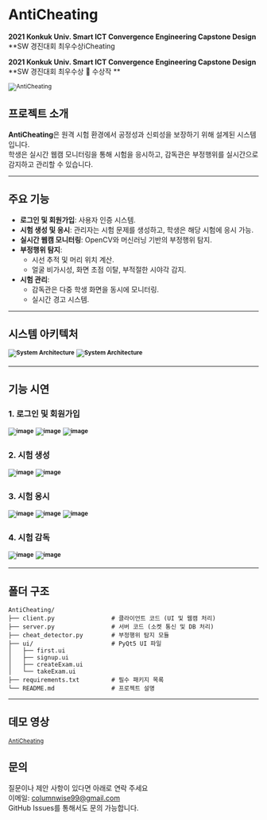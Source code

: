 # AntiCheating

**2021 Konkuk Univ. Smart ICT Convergence Engineering Capstone Design**  
**SW 경진대회 최우수상iCheating

**2021 Konkuk Univ. Smart ICT Convergence Engineering Capstone Design**  
**SW 경진대회 최우수상 🏅 수상작 **
  
<sup>![AntiCheating](https://github.com/user-attachments/assets/5a8aba48-12b1-45dc-b437-43a121b39ccb)</sup>

## **프로젝트 소개**

**AntiCheating**은 원격 시험 환경에서 공정성과 신뢰성을 보장하기 위해 설계된 시스템입니다.  
학생은 실시간 웹캠 모니터링을 통해 시험을 응시하고, 감독관은 부정행위를 실시간으로 감지하고 관리할 수 있습니다.

---

## **주요 기능**

- **로그인 및 회원가입**: 사용자 인증 시스템.
- **시험 생성 및 응시**: 관리자는 시험 문제를 생성하고, 학생은 해당 시험에 응시 가능.
- **실시간 웹캠 모니터링**: OpenCV와 머신러닝 기반의 부정행위 탐지.
- **부정행위 탐지**:
  - 시선 추적 및 머리 위치 계산.
  - 얼굴 비가시성, 화면 초점 이탈, 부적절한 시야각 감지.
- **시험 관리**:
  - 감독관은 다중 학생 화면을 동시에 모니터링.
  - 실시간 경고 시스템.

---

## **시스템 아키텍처**

<sup>**![System Architecture](https://github.com/user-attachments/assets/b1c341fa-9b8b-47c9-9f55-1bdfb4267f50)**</sup>
<sup>**![System Architecture](https://github.com/user-attachments/assets/d80a2da3-2dea-4793-9337-14f36db4cbff)**</sup>

---

## **기능 시연**

### 1. **로그인 및 회원가입**

<sup>**![image](https://github.com/user-attachments/assets/93f4fd7e-9c98-4fbd-a366-291715be06f8)**</sup>
<sup>**![image](https://github.com/user-attachments/assets/b6f94721-e933-4361-844e-36b20411fdaa)**</sup>
<sup>**![image](https://github.com/user-attachments/assets/430e5b50-9211-4256-b2ea-c71e8568fff9)**</sup>

### 2. **시험 생성**

<sup>**![image](https://github.com/user-attachments/assets/4ee03f61-1530-4d9f-81d2-073fa17b9c2b)**</sup>
<sup>**![image](https://github.com/user-attachments/assets/ea38624f-be30-49b7-bf8b-bdddc07768f3)**</sup>

### 3. **시험 응시**

<sup>**![image](https://github.com/user-attachments/assets/cc3121b2-d933-495d-b708-3e6730b76589)**</sup>
<sup>**![image](https://github.com/user-attachments/assets/617c34fb-3469-4aa1-af44-faf269fc8095)**</sup>
<sup>**![image](https://github.com/user-attachments/assets/5908f398-364e-43e8-b1f4-8608d5514682)**</sup>

### 4. **시험 감독**

<sup>**![image](https://github.com/user-attachments/assets/82ee8f9d-45a4-4280-b385-a32e0d7e582f)**</sup>
<sup>**![image](https://github.com/user-attachments/assets/16986ac9-1da5-4431-aa19-8cb8d6cb6877)**</sup>

---

## **폴더 구조**

```plaintext
AntiCheating/
├── client.py                # 클라이언트 코드 (UI 및 웹캠 처리)
├── server.py                # 서버 코드 (소켓 통신 및 DB 처리)
├── cheat_detector.py        # 부정행위 탐지 모듈
├── ui/                      # PyQt5 UI 파일
│   ├── first.ui
│   ├── signup.ui
│   ├── createExam.ui
│   └── takeExam.ui
├── requirements.txt         # 필수 패키지 목록
└── README.md                # 프로젝트 설명
```

---

## **데모 영상**

<sup>[AntiCheating](https://youtu.be/cTiqiq_2mag)</sup>

## **문의**

질문이나 제안 사항이 있다면 아래로 연락 주세요  
이메일: columnwise99@gmail.com  
GitHub Issues를 통해서도 문의 가능합니다.
